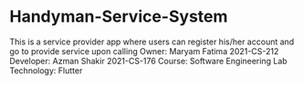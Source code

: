 # Handyman-Service-System

This is a service provider app where users can register his/her account and go to provide service upon calling
Owner: Maryam Fatima 2021-CS-212
Developer: Azman Shakir 2021-CS-176
Course: Software Engineering Lab
Technology: Flutter
